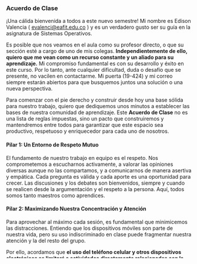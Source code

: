 
### **Acuerdo de Clase**

¡Una cálida bienvenida a todos a este nuevo semestre\! Mi nombre es Edison Valencia ( [evalenci@eafit.edu.co](mailto:evalenci@eafit.edu.co) ) y es un verdadero gusto ser su guía en la asignatura de Sistemas Operativos.

Es posible que nos veamos en el aula como su profesor directo, o que su sección esté a cargo de uno de mis colegas. **Independientemente de ello, quiero que me vean como un recurso constante y un aliado para su aprendizaje.** Mi compromiso fundamental es con su desarrollo y éxito en este curso. Por lo tanto, ante cualquier dificultad, duda o desafío que se presente, no vacilen en contactarme. Mi puerta (19-424) y mi correo siempre estarán abiertos para que busquemos juntos una solución o una nueva perspectiva.

Para comenzar con el pie derecho y construir desde hoy una base sólida para nuestro trabajo, quiero que dediquemos unos minutos a establecer las bases de nuestra comunidad de aprendizaje. Este **Acuerdo de Clase** no es una lista de reglas impuestas, sino un pacto que construiremos y mantendremos entre todos para garantizar que este espacio sea productivo, respetuoso y enriquecedor para cada uno de nosotros.

#### **Pilar 1: Un Entorno de Respeto Mutuo**

El fundamento de nuestro trabajo en equipo es el respeto. Nos comprometemos a escucharnos activamente, a valorar las opiniones diversas aunque no las compartamos, y a comunicarnos de manera asertiva y empática. Cada pregunta es válida y cada aporte es una oportunidad para crecer. Las discusiones y los debates son bienvenidos, siempre y cuando se realicen desde la argumentación y el respeto a la persona. Aquí, todos somos tanto maestros como aprendices.

#### **Pilar 2: Maximizando Nuestra Concentración y Atención**

Para aprovechar al máximo cada sesión, es fundamental que minimicemos las distracciones. Entiendo que los dispositivos móviles son parte de nuestra vida, pero su uso indiscriminado en clase puede fragmentar nuestra atención y la del resto del grupo.

Por ello, acordamos que **el uso del teléfono celular y otros dispositivos electrónicos se limitará a actividades directamente relacionadas con la clase**, como consultar una fuente, tomar apuntes o colaborar en una actividad digital que yo indique. Si necesitan atender una llamada o un mensaje urgente, les pido por favor que salgan discretamente del salón para no interrumpir el flujo de la clase. Este pequeño gesto de consideración nos beneficia a todos.

#### **Pilar 3: Compromiso con los Tiempos y Flexibilidad Acordada**

El cumplimiento de las fechas de entrega es una habilidad profesional clave que practicaremos en este curso. Las fechas estipuladas en el programa académico son nuestro mapa de ruta y están diseñadas para un avance progresivo y manejable.

Entendemos que pueden surgir imprevistos. Si como grupo consideran necesario solicitar una modificación en una fecha de entrega, el procedimiento será el siguiente:

1. **Solicitud Formal:** Se debe presentar una solicitud por escrito (un correo electrónico formal dirigido a mí es suficiente), explicando las razones que motivan el cambio.  
2. **Consenso Unánime:** Compartiré la solicitud con toda la clase. Para que la nueva fecha sea aprobada, se necesita la **aceptación explícita y unánime de todos los compañeros**. Si una sola persona no está de acuerdo, la fecha original se mantendrá. Esto garantiza que cualquier cambio sea justo y no perjudique la planificación individual de nadie.

#### **Pilar 4: Evaluaciones Prácticas, Claras y Flexibles**

Nuestras evaluaciones tendrán un enfoque eminentemente práctico, buscando que apliquen los conocimientos en la resolución de problemas reales. Para la entrega o sustentación de estos trabajos, tendrán flexibilidad en el formato. Podrán elegir el que mejor se ajuste a su proyecto y habilidades:

* **Defensa por Video:** Un video conciso y bien estructurado donde expliquen su proyecto, metodología y resultados.  
* **Texto Escrito:** Un informe detallado o ensayo que documente a profundidad el trabajo realizado.  
* **Presentación:** Una exposición (en vivo o grabada) utilizando diapositivas u otro apoyo visual.

Para garantizar total transparencia y claridad en el proceso evaluativo, cada evaluación irá acompañada siempre de dos documentos fundamentales:

* **La Rúbrica de Evaluación:** Un documento que desglosa los criterios que se calificarán, los niveles de desempeño (de insuficiente a excelente) y el puntaje asociado a cada uno. Sabrán exactamente qué se espera de su trabajo antes de empezar.  
* **Los Acuerdos de Desarrollo:** Una guía detallada con las instrucciones específicas del trabajo, los requisitos técnicos, el contenido esperado y las pautas para la entrega. No habrá sorpresas.
